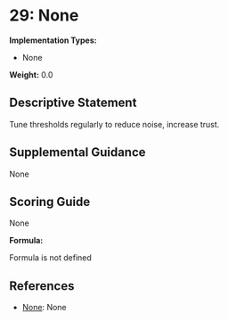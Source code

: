 # 29: None

**Implementation Types:**

- None

**Weight:** 0.0

## Descriptive Statement

Tune thresholds regularly to reduce noise, increase trust.

## Supplemental Guidance

None

## Scoring Guide

None

**Formula:**

Formula is not defined

## References

- [None](None): None


